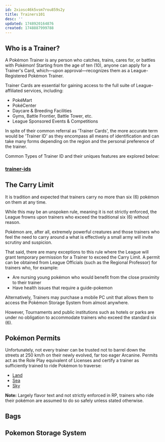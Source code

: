 ```yaml
---
id: 2xiosc46k5vsm7rou859s2y
title: Trainers101
desc: ''
updated: 1748920164876
created: 1748887999788
---
```


## Who is a Trainer?

A Pokémon Trainer is any person who catches, trains, cares for, or battles with Pokémon! Starting from the age of ten (10), anyone can apply for a Trainer's Card, which—upon approval—recognizes them as a League-Registered Pokémon Trainer.

Trainer Cards are essential for gaining access to the full suite of League-affiliated services, including:

- PokéMart
- PokéCenter
- Daycare & Breeding Facilities
- Gyms, Battle Frontier, Battle Tower, etc.
- League Sponsored Events & Competitions

In spite of their common referral as 'Trainer Cards', the more accurate term would be 'Trainer ID' as they encompass all means of identification and can take many forms depending on the region and the personal preference of the trainer.

Common Types of Trainer ID and their uniques features are explored below:

### [trainer-ids](./trainers101.trainer-ids.md)

## The Carry Limit

It is tradition and expected that trainers carry no more than six (6) pokémon on them at any time.

While this may be an unspoken rule, meaning it is not strictly enforced, the League frowns upon trainers who exceed the traditional six (6) without reason.

Pokémon are, after all, extremely powerful creatures and those trainers who feel the need to carry around a what is effectively a small army will invite scrutiny and suspicion.

That said, there are many exceptions to this rule where the League will grant temporary permission for a Trainer to exceed the Carry Limit. A permit can be obtained from League Officials (such as the Regional Professor) for trainers who, for example:

- Are nursing young pokémon who would benefit from the close proximity to their trainer
- Have health issues that require a guide-pokemon

Alternatively, Trainers may purchase a mobile PC unit that allows them to access the Pokémon Storage System from almost anywhere.

However, Tournaments and public institutions such as hotels or parks are under no obligation to accommodate trainers who exceed the standard six (6).

## Pokémon Permits

Unfortunately, not every trainer can be trusted not to barrel down the streets at 250 km/h on their newly evolved, far too eager Arcanine. Permits act as the Role Play equivalent of Licenses and certify a trainer as sufficiently trained to ride Pokémon to traverse:

- [Land](trainers101.terrestrial-permit.md)
- [Sea](trainers101.aquatic-permit.md)
- [Sky](trainers101.aviation-permit.md)

**Note:** Largely flavor text and not strictly enforced in RP, trainers who ride their pokémon are assumed to do so safely unless stated otherwise.

## Bags

## Pokemon Storage System

